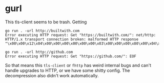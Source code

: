 # gurl

This tls-client seems to be trash. Getting

```
go run . -url http://builtwith.com
Error executing HTTP request: Get "https://builtwith.com/": net/http: HTTP/1.x transport connection broken: malformed HTTP response "\x00\x00\x12\x04\x00\x00\x00\x00\x00\x00\x03\x00\x00\x00\x80\x00\x04\x00\x01\x00\x00\x00\x05\x00\xff\xff\xff\x00\x00\x04\b\x00\x00\x00\x00\x00\x7f\xff\x00\x00\x00\x00\b\a\x00\x00\x00\x00\x00\x00\x00\x00\x00\x00\x00\x00\x01"

go run . -url http://github.com   
Error executing HTTP request: Get "https://github.com/": EOF
```

So that means this `tls-client` or `fhttp` has weird internal bugs and can't handle upgrades to HTTP, or we have some shitty config. The decompression also didn't work automatically.
